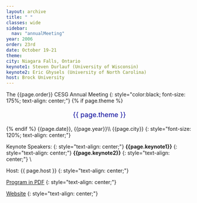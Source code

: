 ```yaml
---
layout: archive
title: " "
classes: wide
sidebar:
  nav: "annualMeeting"
year: 2006
order: 23rd
date: October 19-21
theme: 
city: Niagara Falls, Ontario
keynote1: Steven Durlauf (University of Wisconsin)
keynote2: Eric Ghysels (University of North Carolina)
host: Brock University
---
```

The {{page.order}} CESG Annual Meeting
{: style="color:black; font-size: 175%; text-align: center;"}
{% if page.theme %}
<p style="font-size:130%; text-align:center; color:#000099">{{ page.theme }}</p>
{% endif %}
{{page.date}}, {{page.year}}\\
{{page.city}}
{: style="font-size: 120%; text-align: center;"}

 Keynote Speakers: 
{: style="text-align: center;"}
**{{page.keynote1}}**
{: style="text-align: center;"}
**{{page.keynote2}}** 
{: style="text-align: center;"}
\\

Host: {{ page.host }}
{: style="text-align: center;"}

[Program in PDF](/assets/pdf/cesg-program-{{page.year}}.pdf)
{: style="text-align: center;"}

<a href="https://editorialexpress.com/conference/CESG2006/program/CESG2006.html/" target="_blank">Website</a>
{: style="text-align: center;"}